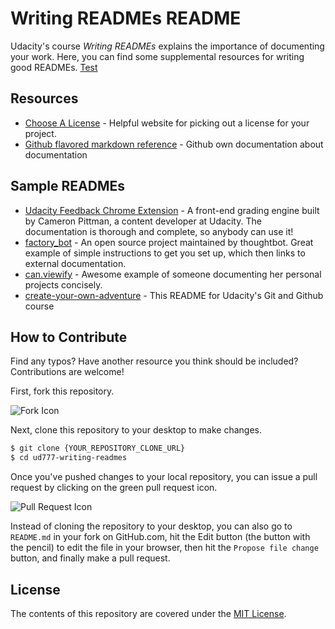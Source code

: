 # Writing READMEs README

Udacity's course _Writing READMEs_ explains the importance of documenting your work. Here, you can find some supplemental resources for writing good READMEs. [Test](#license)

## Resources

* [Choose A License](http://choosealicense.com/) - Helpful website for picking out a license for your project.
* [Github flavored markdown reference](https://help.github.com/categories/writing-on-github/) - Github own documentation about documentation

## Sample READMEs

* [Udacity Feedback Chrome Extension](https://github.com/udacity/frontend-grading-engine) - A front-end grading engine built by Cameron Pittman, a content developer at Udacity. The documentation is thorough and complete, so anybody can use it!
* [factory_bot](https://github.com/thoughtbot/factory_bot) - An open source project maintained by thoughtbot. Great example of simple instructions to get you set up, which then links to external documentation.
* [can.viewify](https://github.com/zkat/can.viewify) - Awesome example of someone documenting her personal projects concisely.
* [create-your-own-adventure](https://github.com/udacity/create-your-own-adventure) - This README for Udacity's Git and Github course

## How to Contribute

Find any typos? Have another resource you think should be included? Contributions are welcome!

First, fork this repository.

![Fork Icon](images/fork-icon.png)

Next, clone this repository to your desktop to make changes.

```sh
$ git clone {YOUR_REPOSITORY_CLONE_URL}
$ cd ud777-writing-readmes
```

Once you've pushed changes to your local repository, you can issue a pull request by clicking on the green pull request icon.

![Pull Request Icon](images/pull-request-icon.png)

Instead of cloning the repository to your desktop, you can also go to `README.md` in your fork on GitHub.com, hit the Edit button (the button with the pencil) to edit the file in your browser, then hit the `Propose file change` button, and finally make a pull request. 

## License

The contents of this repository are covered under the [MIT License](LICENSE).
